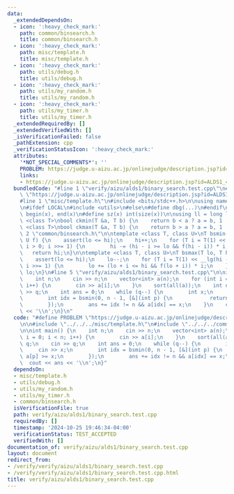 ```yaml
---
data:
  _extendedDependsOn:
  - icon: ':heavy_check_mark:'
    path: common/binsearch.h
    title: common/binsearch.h
  - icon: ':heavy_check_mark:'
    path: misc/template.h
    title: misc/template.h
  - icon: ':heavy_check_mark:'
    path: utils/debug.h
    title: utils/debug.h
  - icon: ':heavy_check_mark:'
    path: utils/my_random.h
    title: utils/my_random.h
  - icon: ':heavy_check_mark:'
    path: utils/my_timer.h
    title: utils/my_timer.h
  _extendedRequiredBy: []
  _extendedVerifiedWith: []
  _isVerificationFailed: false
  _pathExtension: cpp
  _verificationStatusIcon: ':heavy_check_mark:'
  attributes:
    '*NOT_SPECIAL_COMMENTS*': ''
    PROBLEM: https://judge.u-aizu.ac.jp/onlinejudge/description.jsp?id=ALDS1_4_B
    links:
    - https://judge.u-aizu.ac.jp/onlinejudge/description.jsp?id=ALDS1_4_B
  bundledCode: "#line 1 \"verify/aizu/alds1/binary_search.test.cpp\"\n#define PROBLEM\
    \ \"https://judge.u-aizu.ac.jp/onlinejudge/description.jsp?id=ALDS1_4_B\"\n\n\
    #line 1 \"misc/template.h\"\n#include <bits/stdc++.h>\n\nusing namespace std;\n\
    \n#ifdef LOCAL\n#include <utils>\n#else\n#define dbg(...)\n#endif\n\n#define all(x)\
    \ begin(x), end(x)\n#define sz(x) int(size(x))\n\nusing ll = long long;\n\ntemplate\
    \ <class T>\nbool ckmin(T &a, T b) {\n    return b < a ? a = b, 1 : 0;\n}\ntemplate\
    \ <class T>\nbool ckmax(T &a, T b) {\n    return b > a ? a = b, 1 : 0;\n}\n#line\
    \ 2 \"common/binsearch.h\"\n\ntemplate <class T, class U>\nT bsmin(T lo, T hi,\
    \ U f) {\n    assert(lo <= hi);\n    hi++;\n    for (T i = T(1) << __lg(hi - lo);\
    \ i > 0; i >>= 1) {\n        hi -= (hi - i >= lo && f(hi - i)) * i;\n    }\n \
    \   return hi;\n}\n\ntemplate <class T, class U>\nT bsmax(T lo, T hi, U f) {\n\
    \    assert(lo <= hi);\n    lo--;\n    for (T i = T(1) << __lg(hi - lo); i > 0;\
    \ i >>= 1) {\n        lo += (lo + i <= hi && f(lo + i)) * i;\n    }\n    return\
    \ lo;\n}\n#line 5 \"verify/aizu/alds1/binary_search.test.cpp\"\n\nint main() {\n\
    \    int n;\n    cin >> n;\n    vector<int> a(n);\n    for (int i = 0; i < n;\
    \ i++) {\n        cin >> a[i];\n    }\n    sort(all(a));\n    int q;\n    cin\
    \ >> q;\n    int ans = 0;\n    while (q--) {\n        int x;\n        cin >> x;\n\
    \        int idx = bsmin(0, n - 1, [&](int p) {\n            return a[p] >= x;\n\
    \        });\n        ans += idx != n && a[idx] == x;\n    }\n    cout << ans\
    \ << '\\n';\n}\n"
  code: "#define PROBLEM \"https://judge.u-aizu.ac.jp/onlinejudge/description.jsp?id=ALDS1_4_B\"\
    \n\n#include \"../../../misc/template.h\"\n#include \"../../../common/binsearch.h\"\
    \n\nint main() {\n    int n;\n    cin >> n;\n    vector<int> a(n);\n    for (int\
    \ i = 0; i < n; i++) {\n        cin >> a[i];\n    }\n    sort(all(a));\n    int\
    \ q;\n    cin >> q;\n    int ans = 0;\n    while (q--) {\n        int x;\n   \
    \     cin >> x;\n        int idx = bsmin(0, n - 1, [&](int p) {\n            return\
    \ a[p] >= x;\n        });\n        ans += idx != n && a[idx] == x;\n    }\n  \
    \  cout << ans << '\\n';\n}"
  dependsOn:
  - misc/template.h
  - utils/debug.h
  - utils/my_random.h
  - utils/my_timer.h
  - common/binsearch.h
  isVerificationFile: true
  path: verify/aizu/alds1/binary_search.test.cpp
  requiredBy: []
  timestamp: '2024-10-25 19:46:34-04:00'
  verificationStatus: TEST_ACCEPTED
  verifiedWith: []
documentation_of: verify/aizu/alds1/binary_search.test.cpp
layout: document
redirect_from:
- /verify/verify/aizu/alds1/binary_search.test.cpp
- /verify/verify/aizu/alds1/binary_search.test.cpp.html
title: verify/aizu/alds1/binary_search.test.cpp
---
```

